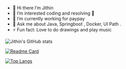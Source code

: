 - 👋 Hi there I’m Jithin
- 👀 I’m interested coding and resolving 🐞
- 🌱 I’m currently working for paypay
- 💬 Ask me about Java, Springboot , Docker, UI Path .
- ⚡ Fun fact: Love to do drawings and play music

![Jithin's GitHub stats](https://github-readme-stats.vercel.app/api?username=jithinbabu657&theme=tokyonight&show_icons=true&count_private=true)

[![Readme Card](https://github-readme-stats.vercel.app/api/pin/?username=jithinbabu657&repo=java-challenge&theme=tokyonight&show_icons=true)](https://github.com/jithinbabu657/java-challenge)

[![Top Langs](https://github-readme-stats.vercel.app/api/top-langs/?username=jithinbabu657&layout=compact@theme=nightowl&show_icons=true)](https://github.com/jithinbabu657)
<!---
jithinbabu657/jithinbabu657 is a ✨ special ✨ repository because its `README.md` (this file) appears on your GitHub profile.
You can click the Preview link to take a look at your changes.
--->
